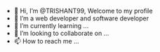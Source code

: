 - 👋 Hi, I’m @TRISHANT99, Welcome to my profile
- 👀 I’m a web developer and software developer
- 🌱 I’m currently learning ...
- 💞️ I’m looking to collaborate on ...
- 📫 How to reach me ...

<!---
TRISHANT99/TRISHANT99 is a ✨ special ✨ repository because its `README.md` (this file) appears on your GitHub profile.
You can click the Preview link to take a look at your changes.
--->
